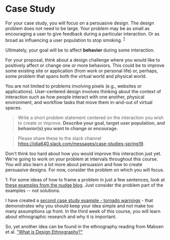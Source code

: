 # Case Study

For your case study, you will focus on a persuasive design. The design problem does not need to be large. Your problem may be as small as encouraging a user to give feedback during a particular interaction. Or as broad as influencing a user population to stop smoking. <sup>[1](#myfootnote1)</sup>

Ultimately, your goal will be to affect **behavior** during some interaction.

For your proposal, think about a design challenge where you would like to positively affect or change one or more behaviors. This could be to improve some existing site or application (from work or personal life) or, perhaps, some problem that spans both the virtual world and physical world.

You are not limited to problems involving pixels (e.g., websites or applications). User-centered design involves thinking about the context of interaction such as how people interact with one another, physical environment, and workflow tasks that move them in-and-out of virtual spaces.

> Write a short problem statement centered on the interaction you wish to create or improve.  **Describe your goal, target user population, and behavior(s) you want to change or encourage.**

> Please share these to the slack channel https://idia640.slack.com/messages/case-studies-spring19.

Don't think too hard about how you would improve this interaction just yet. We're going to work on your problem at intervals throughout this course. You will also learn a lot more about persuasion and how to create persuasive designs. For now, consider the problem on which you will focus.

<a name="myfootnote1">1</a>: For some ideas of how to frame a problem in just a few sentences, look at [these examples from the nudge blog](https://nudges.files.wordpress.com/2008/04/our-dozen-nudges1.pdf
). Just consider the problem part of the examples -- not solutions.

I have created a [second case study example - tornado warnings](example-case-study-idea.md) - that demonstrates why you should keep your idea simple and not make too many assumptions up front. In the third week of this course, you will learn about ethnographic research and why it is important.

So, yet another idea can be found in the ethnography reading from Mabsen et al. ["What is Design Ethnography?"](https://www.dropbox.com/s/pneg5f2glxz5yrr/WhatisDE.pdf?dl=0)
